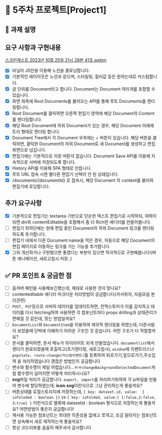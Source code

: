 # 📌 5주차 프로젝트[Project1]

## 📌 과제 설명 <!-- 어떤 걸 만들었는지 대략적으로 설명해주세요 -->

## 요구 사항과 구현내용

[스크린캐스트 2023년 10월 25일 21시 28분 41초.webm](https://github.com/prgrms-fe-devcourse/FEDC5-5_Project_Notion_VanillaJS/assets/87127340/54d0e84e-a852-4695-980d-980442dcf48b)

- [x] 바닐라 JS만을 이용해 노션을 클로닝합니다.
- [x] 기본적인 레이아웃은 노션과 같으며, 스타일링, 컬러값 등은 원하는대로 커스텀합니다.
- [x] 글 단위를 Document라고 합니다. Document는 Document 여러개를 포함할 수 있습니다.
- [x] 화면 좌측에 Root Documents를 불러오는 API를 통해 루트 Documents를 렌더링합니다.
- [x] Root Document를 클릭하면 오른쪽 편집기 영역에 해당 Document의 Content를 렌더링합니다.
- [x] 해당 Root Document에 하위 Document가 있는 경우, 해당 Document 아래에 트리 형태로 렌더링 합니다.
- [x] Document Tree에서 각 Document 우측에는 + 버튼이 있습니다. 해당 버튼을 클릭하면, 클릭한 Document의 하위 Document로 새 Document를 생성하고 편집화면으로 넘깁니다.
- [x] 편집기에는 기본적으로 저장 버튼이 없습니다. Document Save API를 이용해 지속적으로 서버에 저장되도록 합니다.
- [x] History API를 이용해 SPA 형태로 만듭니다.
- [x] 루트 URL 접속 시엔 별다른 편집기 선택이 안 된 상태입니다.
- [x] /documents/{documentId} 로 접속시, 해당 Document 의 content를 불러와 편집기에 로딩합니다.

## 추가 요구사항

- [x] 기본적으로 편집기는 textarea 기반으로 단순한 텍스트 편집기로 시작하되, 여력이 되면 div와 contentEditable을 조합해서 좀 더 Rich한 에디터를 만들어봅니다.
- [ ] 편집기 최하단에는 현재 편집 중인 Document의 하위 Document 링크를 렌더링하도록 추가합니다.
- [ ] 편집기 내에서 다른 Document name을 적은 경우, 자동으로 해당 Document의 편집 페이지로 이동하는 링크를 거는 기능을 추가합니다.
- [x] 그외 개선하거나 구현했으면 좋겠다는 부분이 있으면 적극적으로 구현해봅니다!(버튼 애니메이션, 새로고침시 저장..)

 <!-- ## ✅ 피드백 반영사항 지난 코드리뷰에서 고친 사항을 적어주세요. -->

## ✅ PR 포인트 & 궁금한 점 <!-- 리뷰어 분들이 집중적으로 보셨으면 하는 내용을 적어주세요 -->

- [ ] 옵저버 패턴을 사용해보긴했는데, 제대로 사용한 것이 맞나요?
- [ ] contenteditable 에디터 마크다운 처리방법이 궁금합니다(커서위치, 자음모음 분리관련)
- [ ] `POST, PUT`등으로 서버의 데이터를 업데이트하면, 전역스토어가 이를 감지하고 데이터를 다시 fetching하여 사용하면 각 컴포넌트마다 props drilling과 상태관리가 편해질 것 같은데, 맞는 방법일까요?
- [ ] `DocumentList`와 `DocumentItem`을 이용하여 재귀적 렌더링을 하였는데, 다른사람이 보았을때 단박에 이해하기 어려운 구조인 것 같습니다. 어떤 구조가 더 적절할까요?
- [ ] 문서를 클릭하면, 문서 메뉴가 하이라이트 되게 만들었습니다. `documentlist`에서 렌더가 완료되었을때 호출하고(초기렌더링, 새로고침시), `window`에 이벤트리스너`popstate, route-change(커스텀이벤트)`를 등록하여 뒤로가기,앞으로가기,주소입력 을 처리하였습니다
      괜찮은 방법인지 궁금합니다
- [ ] 변수와 함수명이 제일 어렵습니다...ㅠㅠ`changeBackgroundSelectedDocument`처럼 함수명이 길어지면 어떻게 처리하시나요?
- [ ] **svg**파일 처리가 궁금합니다. `export, import`를 처리하기위하여 각 js파일을 만들어 변수에 할당하였는데, **icon.svg**이런식으로 그냥 관리하는게 좋을까요?
- [ ] 버튼상태를 로컬스토리지에 저장하는데, `{ key: dataset.id, value:  { isFoleded : boolean }}` vs `{ key: isFolded, value:{ 1:false,2:false, 3:true} }` 이런식으로 밸류에 datasetid : boolean 형식으로 저장하는게 좋을까요? 어떤방법이 좋은지 궁금합니다!
- [ ] 재사용 가능한 컴포넌트는 최대한 의존성을 없애고 쪼개고, 조금 달라지는 컴포넌트면 상속해서 새로 제작하는게 좋을까요?
- [ ] 항상 코드리뷰를 꼼꼼히 해주셔서 감사합니다

<!-- ## 남은 처리사항

- [x] documentItem에 부여된id를 key로 display-none 값을 localStorage에 저장 후 다시 렌더링되도 펼쳐져 보이게...
- [?] 전역store생성 및 구독 시스템 => 옵저버구독시스템은 확인. 전역스토어는 내일 다시한번....
- [x] 에디터 부분 css처리
- [x] 하위문서 갯수가 넘칠때 예외처리(css포함)
- [x] 재사용 가능한 Title 컴포넌트 제작(documentListTitle, documentTitle 분리)
- [x] 버튼들 모두 재사용 가능한 Button 컴포넌트로 교체
- [x] 하위문서가 존재하지 않을때 '하위문서 없음' 렌더링. => 일단 처리했는데 좀더...재사용 가능하게 documentItem을 짜면 용이할것 같다...
- [x] 시간 남으면 구독 시스템을 flux패턴으로 제작. 안되면 구독자 전체에게 알림 => 구독자 전체에게 일단 알린다
- [x] 에디터 contentEditable로 전환(추가 요구사항)
-->
